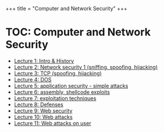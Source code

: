 +++
title = "Computer and Network Security"
+++

# TOC: Computer and Network Security

- [Lecture 1: Intro & History](lecture-1-intro-history/)
- [Lecture 2: Network security 1 (sniffing, spoofing, hijacking)](lecture-2-network-security-1/)
- [Lecture 3: TCP (spoofing, hijacking)](lecture-3-tcp)
- [Lecture 4: DOS](lecture-4-dos/)
- [Lecture 5: application security - simple attacks](lecture-5-application-security-simple-attacks)
- [Lecture 6: assembly, shellcode exploits](lecture-6-assembly-shellcode-exploits)
- [Lecture 7: exploitation techniques](lecture-7-exploitation-techniques)
- [Lecture 8: Defenses](lecture-8-defenses)
- [Lecture 9: Web security](lecture-9-web-security)
- [Lecture 10: Web attacks](lecture-10-web-attacks)
- [Lecture 11: Web attacks on user](lecture-11-web-attacks-on-user)
